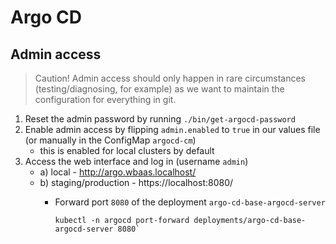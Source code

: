 # Argo CD
## Admin access
> Caution! Admin access should only happen in rare circumstances (testing/diagnosing, for example)
> as we want to maintain the configuration for everything in git.

1. Reset the admin password by running `./bin/get-argocd-password`
1. Enable admin access by flipping `admin.enabled` to `true` in our values file (or manually in the ConfigMap `argocd-cm`)
    - this is enabled for local clusters by default
2. Access the web interface and log in (username `admin`)
    - a) local - http://argo.wbaas.localhost/
    - b) staging/production - https://localhost:8080/
      - Forward port `8080` of the deployment `argo-cd-base-argocd-server`

        ```
        kubectl -n argocd port-forward deployments/argo-cd-base-argocd-server 8080`
        ```